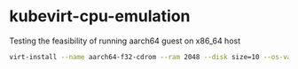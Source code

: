 # kubevirt-cpu-emulation
Testing the feasibility of running aarch64 guest on x86_64 host

```bash
virt-install --name aarch64-f32-cdrom --ram 2048 --disk size=10 --os-variant fedora39 --arch aarch64 --cdrom /root/Fedora-Server-netinst-aarch64-39-1.5.iso
```
